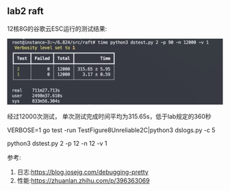 
## lab2 raft

12核8G的谷歌云ESC运行的测试结果:

![稳定性测试](src/2x.png)

经过12000次测试， 单次测试完成时间平均为315.65s，低于lab规定的360秒


VERBOSE=1 go test -run TestFigure8Unreliable2C|python3 dslogs.py -c 5

python3 dstest.py 2 -p 12 -n 12 -v 1

参考:

1. 日志:https://blog.josejg.com/debugging-pretty
2. 性能:https://zhuanlan.zhihu.com/p/396363069

